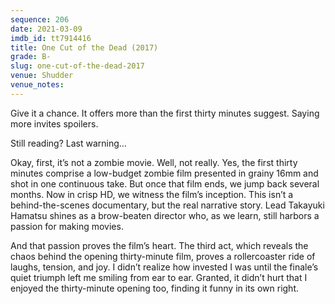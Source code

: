 ```yaml
---
sequence: 206
date: 2021-03-09
imdb_id: tt7914416
title: One Cut of the Dead (2017)
grade: B-
slug: one-cut-of-the-dead-2017
venue: Shudder
venue_notes:
---
```


Give it a chance. It offers more than the first thirty minutes suggest. Saying more invites spoilers.

<!-- end -->

Still reading? Last warning…

Okay, first, it’s not a zombie movie. Well, not really. Yes, the first thirty minutes comprise a low-budget zombie film presented in grainy 16mm and shot in one continuous take. But once that film ends, we jump back several months. Now in crisp HD, we witness the film’s inception. This isn’t a behind-the-scenes documentary, but the real narrative story. Lead Takayuki Hamatsu shines as a brow-beaten director who, as we learn, still harbors a passion for making movies.

And that passion proves the film’s heart. The third act, which reveals the chaos behind the opening thirty-minute film, proves a rollercoaster ride of laughs, tension, and joy. I didn’t realize how invested I was until the finale’s quiet triumph left me smiling from ear to ear. Granted, it didn’t hurt that I enjoyed the thirty-minute opening too, finding it funny in its own right.
